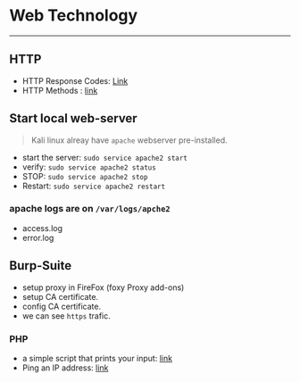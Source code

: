 # Web Technology 

--- 

## HTTP 

* HTTP Response Codes: 	[Link](https://developer.mozilla.org/en-US/docs/Web/HTTP/Status)
* HTTP Methods : 		[link](https://developer.mozilla.org/en-US/docs/Web/HTTP/Methods)

## Start local web-server

> Kali linux alreay have `apache` webserver pre-installed.

* start the server: `sudo service apache2 start`
* verify: `sudo service apache2 status`
* STOP: `sudo service apache2 stop`
* Restart: `sudo service apache2 restart`

### apache logs are on `/var/logs/apche2`

* access.log
* error.log


## Burp-Suite 

* setup proxy in FireFox (foxy Proxy add-ons)
* setup CA certificate.
* config CA certificate.
* we can see `https` trafic.

### PHP

* a simple script that prints your input: [link](index.php)
* Ping an IP address: [link](ping.php)
